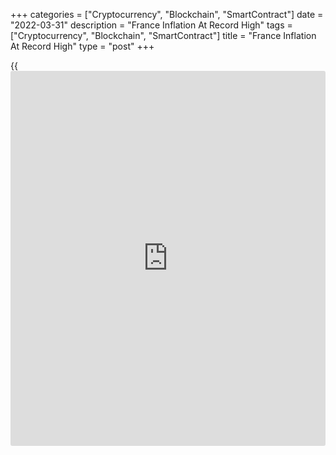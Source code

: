 +++
categories = ["Cryptocurrency", "Blockchain", "SmartContract"]
date = "2022-03-31"
description = "France Inflation At Record High"
tags = ["Cryptocurrency", "Blockchain", "SmartContract"]
title = "France Inflation At Record High"
type = "post"
+++

{{<iframe id="large-banner" src="https://www.bounty.group/#slide=4.0" width="100%" height="600" scrolling="no" style="border: 0px solid rgb(216, 221, 230); border-radius: 3px;">}}

France's harmonized inflation hit a fresh record high in March largely
driven by energy prices, flash data from the statistical office Insee
showed on Thursday.

EU harmonized inflation advanced more-than-expected to 5.1 percent in
March from 4.2 percent in February. The expected rate was 4.8 percent.
The latest inflation was the highest since the records began in 1997.

Consumer price inflation rose to 4.5 percent in March from 3.6 percent
in February. This was also faster than the economists' forecast of 4.3
percent.

On a monthly basis, the harmonized index of consumer prices moved up 1.6
percent versus a 0.9 percent rise a month ago. Similarly, monthly
consumer price inflation climbed to 1.4 percent from 0.8 percent.

Food price inflation rose to 2.8 percent from 2.1 percent. Energy price
growth surged to 28.9 percent from 21.1 percent.

Cost of services was up 2.3 percent, slightly up from 2.2 percent in
February. Meanwhile, prices of manufactured products rose at a slower
pace of 2.1 percent after climbing 2.2 percent. Final data is due on
April 15.

For comments and feedback [contact](https://www.playgroundfx.com/contact/): editorial@rtt[news](https://www.letsplayfx.com/blog/forex-news-website/).com

[Economic News][1]

 **What parts of the world are seeing the best (and worst) economic
performances lately? Click[here][2] to check out our [Econ Scorecard][2]
and find out! See up-to-the-moment [ranking](https://www.playgroundfx.com/blog/crypto-exchange-ranking/)s for the best and worst
performers in [GDP][3], [unemployment rate][4], [inflation][2] and much
more.**

   1. www.rtt[news](https://www.letsplayfx.com/blog/forex-news-website/).com/Content/EconomicNews.aspx
   2. www.rtt[news](https://www.letsplayfx.com/blog/forex-news-website/).com/economic-scorecard/world-rank/CPI/highest-performance.aspx
   3. www.rtt[news](https://www.letsplayfx.com/blog/forex-news-website/).com/economic-scorecard/world-rank/GDP/highest-performance.aspx
   4. www.rtt[news](https://www.letsplayfx.com/blog/forex-news-website/).com/economic-scorecard/world-rank/unemployment-rate/lowest-performance.aspx